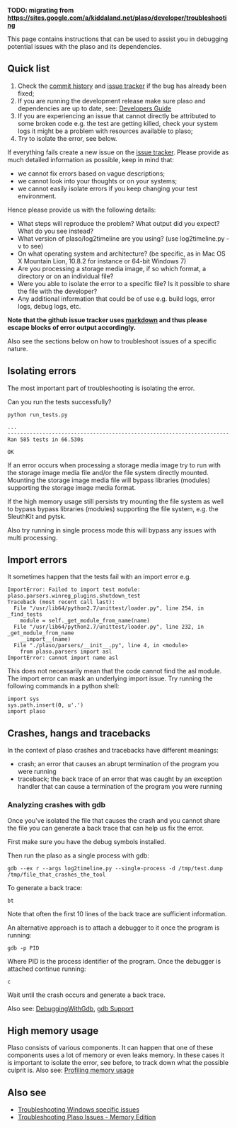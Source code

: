 **TODO: migrating from https://sites.google.com/a/kiddaland.net/plaso/developer/troubleshooting**

This page contains instructions that can be used to assist you in debugging potential issues with the plaso and its dependencies.

## Quick list

1. Check the [commit history](https://github.com/log2timeline/plaso/commits/master) and [issue tracker](https://github.com/log2timeline/plaso/issues?q=is%3Aissue) if the bug has already been fixed;
2. If you are running the development release make sure plaso and dependencies are up to date, see: [Developers Guide](https://github.com/log2timeline/plaso/wiki/Developers-Guide)
3. If you are experiencing an issue that cannot directly be attributed to some broken code e.g. the test are getting killed, check your system logs it might be a problem with resources available to plaso;
4. Try to isolate the error, see below.

If everything fails create a new issue on the [issue tracker](https://github.com/log2timeline/plaso/issues). Please provide as much detailed information as possible, keep in mind that:

* we cannot fix errors based on vague descriptions;
* we cannot look into your thoughts or on your systems;
* we cannot easily isolate errors if you keep changing your test environment.

Hence please provide us with the following details:

* What steps will reproduce the problem? What output did you expect? What do you see instead?
* What version of plaso/log2timeline are you using? (use log2timeline.py -v to see)
* On what operating system and architecture? (be specific, as in Mac OS X Mountain Lion, 10.8.2 for instance or 64-bit Windows 7)
* Are you processing a storage media image, if so which format, a directory or on an individual file?
* Were you able to isolate the error to a specific file? Is it possible to share the file with the developer?
* Any additional information that could be of use e.g. build logs, error logs, debug logs, etc.

**Note that the github issue tracker uses [markdown](https://help.github.com/articles/markdown-basics/) and thus please escape blocks of error output accordingly.**

Also see the sections below on how to troubleshoot issues of a specific nature.

## Isolating errors
The most important part of troubleshooting is isolating the error.

Can you run the tests successfully?
```
python run_tests.py
```
```
...
----------------------------------------------------------------------
Ran 585 tests in 66.530s

OK
```

If an error occurs when processing a storage media image try to run with the storage image media file and/or the file system directly mounted. Mounting the storage image media file will bypass libraries (modules) supporting the storage image media format.

If the high memory usage still persists try mounting the file system as well to bypass bypass libraries (modules) supporting the file system, e.g. the SleuthKit and pytsk.

Also try running in single process mode this will bypass any issues with multi processing.

## Import errors
It sometimes happen that the tests fail with an import error e.g.
```
ImportError: Failed to import test module:
plaso.parsers.winreg_plugins.shutdown_test
Traceback (most recent call last):
  File "/usr/lib64/python2.7/unittest/loader.py", line 254, in _find_tests
    module = self._get_module_from_name(name)
  File "/usr/lib64/python2.7/unittest/loader.py", line 232, in
_get_module_from_name
    __import__(name)
  File "./plaso/parsers/__init__.py", line 4, in <module>
    from plaso.parsers import asl
ImportError: cannot import name asl
```

This does not necessarily mean that the code cannot find the asl module. The import error can mask an underlying import issue. Try running the following commands in a python shell:
```
import sys
sys.path.insert(0, u'.')
import plaso
```

## Crashes, hangs and tracebacks
In the context of plaso crashes and tracebacks have different meanings:

* crash; an error that causes an abrupt termination of the program you were running
* traceback; the back trace of an error that was caught by an exception handler that can cause a termination of the program you were running

### Analyzing crashes with gdb
Once you've isolated the file that causes the crash and you cannot share the file you can generate a back trace that can help us fix the error.

First make sure you have the debug symbols installed.

Then run the plaso as a single process with gdb:
```
gdb --ex r --args log2timeline.py --single-process -d /tmp/test.dump /tmp/file_that_crashes_the_tool
```

To generate a back trace:
```
bt
```

Note that often the first 10 lines of the back trace are sufficient information.

An alternative approach is to attach a debugger to it once the program is running:
```
gdb -p PID
```

Where PID is the process identifier of the program. Once the debugger is attached continue running:
```
c
```

Wait until the crash occurs and generate a back trace.

Also see: [DebuggingWithGdb](https://wiki.python.org/moin/DebuggingWithGdb), [gdb Support](https://docs.python.org/devguide/gdb.html)

## High memory usage
Plaso consists of various components. It can happen that one of these components uses a lot of memory or even leaks memory. In these cases it is important to isolate the error, see before, to track down what the possible culprit is. Also see: [Profiling memory usage](https://github.com/log2timeline/plaso/wiki/Profiling#profiling-memory-usage)

## Also see

* [Troubleshooting Windows specific issues](https://github.com/log2timeline/plaso/wiki/Troubleshooting-Windows)
* [Troubleshooting Plaso Issues - Memory Edition](http://blog.kiddaland.net/2014/11/troubleshooting-plaso-issues-memory.html)